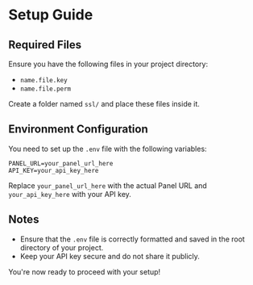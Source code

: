 # Setup Guide

## Required Files
Ensure you have the following files in your project directory:
- `name.file.key`
- `name.file.perm`

Create a folder named `ssl/` and place these files inside it.

## Environment Configuration
You need to set up the `.env` file with the following variables:

```env
PANEL_URL=your_panel_url_here
API_KEY=your_api_key_here
```

Replace `your_panel_url_here` with the actual Panel URL and `your_api_key_here` with your API key.

## Notes
- Ensure that the `.env` file is correctly formatted and saved in the root directory of your project.
- Keep your API key secure and do not share it publicly.

You're now ready to proceed with your setup!

